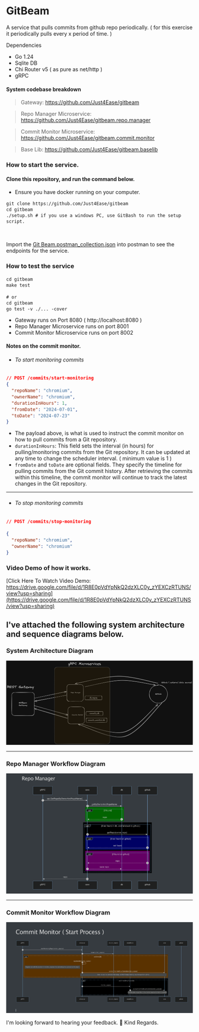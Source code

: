 # GitBeam

A service that pulls commits from github repo periodically. ( for this exercise it periodically pulls every x period of
time. )

Dependencies

- Go 1.24
- Sqlite DB
- Chi Router v5 ( as pure as net/http )
- gRPC

#### System codebase breakdown

> Gateway: https://github.com/Just4Ease/gitbeam

> Repo Manager Microservice: https://github.com/Just4Ease/gitbeam.repo.manager

> Commit Monitor Microservice: https://github.com/Just4Ease/gitbeam.commit.monitor

> Base Lib: https://github.com/Just4Ease/gitbeam.baselib

### How to start the service.

#### Clone this repository, and run the command below.

* Ensure you have docker running on your computer.

```shell
git clone https://github.com/Just4Ease/gitbeam
cd gitbeam
./setup.sh # if you use a windows PC, use GitBash to run the setup script.

  
```
Import the [Git Beam.postman_collection.json](GitBeam.postman_collection.json) into postman to see the endpoints for the service.
### How to test the service

```shell
cd gitbeam
make test

# or
cd gitbeam
go test -v ./... -cover
```

- Gateway runs on Port 8080 ( http://localhost:8080 )
- Repo Manager Microservice runs on port 8001
- Commit Monitor Microservice runs on port 8002


#### Notes on the commit monitor.
* ###### To start monitoring commits
```json
// POST /commits/start-monitoring
{
  "repoName": "chromium",
  "ownerName": "chromium",
  "durationInHours": 1,
  "fromDate": "2024-07-01",
  "toDate": "2024-07-23"
}
```

- The payload above, is what is used to instruct the commit monitor on how to pull commits from a Git repository.
- `durationInHours`: This field sets the interval (in hours) for pulling/monitoring commits from the Git repository. It can be updated at any time to change the scheduler interval. ( minimum value is 1 ) 
- `fromDate` and `toDate` are optional fields. They specify the timeline for pulling commits from the Git commit history. After retrieving the commits within this timeline, the commit monitor will continue to track the latest changes in the Git repository.
---

* ###### To stop monitoring commits
```json
// POST /commits/stop-monitoring

{
  "repoName": "chromium",
  "ownerName": "chromium"
}
```
### Video Demo of how it works.

[Click Here To Watch Video Demo: https://drive.google.com/file/d/1R8E0pVdYpNkQ2dzXLC0y_zYEXCzRTUNS/view?usp=sharing](https://drive.google.com/file/d/1R8E0pVdYpNkQ2dzXLC0y_zYEXCzRTUNS/view?usp=sharing)


## I've attached the following system architecture and sequence diagrams below.

### System Architecture Diagram

![System Architecture](docs/v2.microservices/system_architecture.png)

---

### Repo Manager Workflow Diagram

![Repo Manager](docs/v2.microservices/repo_manager.png)

---

### Commit Monitor Workflow Diagram

![Commit Monitor](docs/v2.microservices/commit_monitor.png)

I'm looking forward to hearing your feedback. 🚀
Kind Regards.